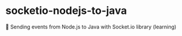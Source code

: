 # socketio-nodejs-to-java
:truck: Sending events from Node.js to Java with Socket.io library (learning)
